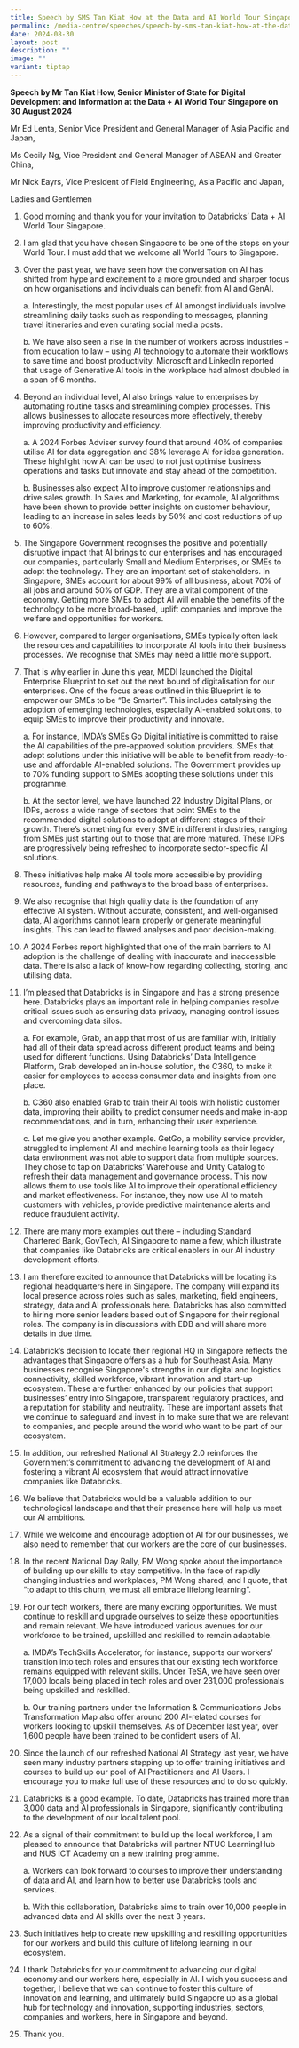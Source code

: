 ```yaml
---
title: Speech by SMS Tan Kiat How at the Data and AI World Tour Singapore
permalink: /media-centre/speeches/speech-by-sms-tan-kiat-how-at-the-data-and-ai-world-tour-singapore/
date: 2024-08-30
layout: post
description: ""
image: ""
variant: tiptap
---
```

<p><strong>Speech by Mr Tan Kiat How, Senior Minister of State for Digital Development and Information at the Data + AI World Tour Singapore on 30 August 2024</strong>
</p>
<p>Mr Ed Lenta, Senior Vice President and General Manager of Asia Pacific
and Japan,</p>
<p>Ms Cecily Ng, Vice President and General Manager of ASEAN and Greater
China,</p>
<p>Mr Nick Eayrs, Vice President of Field Engineering, Asia Pacific and Japan,</p>
<p>Ladies and Gentlemen</p>
<ol data-tight="true" class="tight">
<li>
<p>Good morning and thank you for your invitation to Databricks’ Data + AI
World Tour Singapore.</p>
</li>
<li>
<p>I am glad that you have chosen Singapore to be one of the stops on your
World Tour. I must add that we welcome all World Tours to Singapore.</p>
</li>
<li>
<p>Over the past year, we have seen how the conversation on AI has shifted
from hype and excitement to a more grounded and sharper focus on how organisations
and individuals can benefit from AI and GenAI.</p>
<p>a. Interestingly, the most popular uses of AI amongst individuals involve
streamlining daily tasks such as responding to messages, planning travel
itineraries and even curating social media posts.</p>
<p>b. We have also seen a rise in the number of workers across industries
– from education to law – using AI technology to automate their workflows
to save time and boost productivity. Microsoft and LinkedIn reported that
usage of Generative AI tools in the workplace had almost doubled in a span
of 6 months.</p>
</li>
<li>
<p>Beyond an individual level, AI also brings value to enterprises by automating
routine tasks and streamlining complex processes. This allows businesses
to allocate resources more effectively, thereby improving productivity
and efficiency.</p>
<p>a. A 2024 Forbes Adviser survey found that around 40% of companies utilise
AI for data aggregation and 38% leverage AI for idea generation. These
highlight how AI can be used to not just optimise business operations and
tasks but innovate and stay ahead of the competition.</p>
<p>b. Businesses also expect AI to improve customer relationships and drive
sales growth. In Sales and Marketing, for example, AI algorithms have been
shown to provide better insights on customer behaviour, leading to an increase
in sales leads by 50% and cost reductions of up to 60%.</p>
</li>
<li>
<p>The Singapore Government recognises the positive and potentially disruptive
impact that AI brings to our enterprises and has encouraged our companies,
particularly Small and Medium Enterprises, or SMEs to adopt the technology.
They are an important set of stakeholders. In Singapore, SMEs account for
about 99% of all business, about 70% of all jobs and around 50% of GDP.
They are a vital component of the economy. Getting more SMEs to adopt AI
will enable the benefits of the technology to be more broad-based, uplift
companies and improve the welfare and opportunities for workers.</p>
</li>
<li>
<p>However, compared to larger organisations, SMEs typically often lack the
resources and capabilities to incorporate AI tools into their business
processes. We recognise that SMEs may need a little more support.</p>
</li>
<li>
<p>That is why earlier in June this year, MDDI launched the Digital Enterprise
Blueprint to set out the next bound of digitalisation for our enterprises.
One of the focus areas outlined in this Blueprint is to empower our SMEs
to be “Be Smarter”. This includes catalysing the adoption of emerging technologies,
especially AI-enabled solutions, to equip SMEs to improve their productivity
and innovate.</p>
<p>a. For instance, IMDA’s SMEs Go Digital initiative is committed to raise
the AI capabilities of the pre-approved solution providers. SMEs that adopt
solutions under this initiative will be able to benefit from ready-to-use
and affordable AI-enabled solutions. The Government provides up to 70%
funding support to SMEs adopting these solutions under this programme.</p>
<p>b. At the sector level, we have launched 22 Industry Digital Plans, or
IDPs, across a wide range of sectors that point SMEs to the recommended
digital solutions to adopt at different stages of their growth. There’s
something for every SME in different industries, ranging from SMEs just
starting out to those that are more matured. These IDPs are progressively
being refreshed to incorporate sector-specific AI solutions.</p>
</li>
<li>
<p>These initiatives help make AI tools more accessible by providing resources,
funding and pathways to the broad base of enterprises.</p>
</li>
<li>
<p>We also recognise that high quality data is the foundation of any effective
AI system. Without accurate, consistent, and well-organised data, AI algorithms
cannot learn properly or generate meaningful insights. This can lead to
flawed analyses and poor decision-making.</p>
</li>
<li>
<p>A 2024 Forbes report highlighted that one of the main barriers to AI adoption
is the challenge of dealing with inaccurate and inaccessible data. There
is also a lack of know-how regarding collecting, storing, and utilising
data.</p>
</li>
<li>
<p>I’m pleased that Databricks is in Singapore and has a strong presence
here. Databricks plays an important role in helping companies resolve critical
issues such as ensuring data privacy, managing control issues and overcoming
data silos.</p>
<p>a. For example, Grab, an app that most of us are familiar with, initially
had all of their data spread across different product teams and being used
for different functions. Using Databricks’ Data Intelligence Platform,
Grab developed an in-house solution, the C360, to make it easier for employees
to access consumer data and insights from one place.</p>
<p>b. C360 also enabled Grab to train their AI tools with holistic customer
data, improving their ability to predict consumer needs and make in-app
recommendations, and in turn, enhancing their user experience.</p>
<p>c. Let me give you another example. GetGo, a mobility service provider,
struggled to implement AI and machine learning tools as their legacy data
environment was not able to support data from multiple sources. They chose
to tap on Databricks’ Warehouse and Unity Catalog to refresh their data
management and governance process. This now allows them to use tools like
AI to improve their operational efficiency and market effectiveness. For
instance, they now use AI to match customers with vehicles, provide predictive
maintenance alerts and reduce fraudulent activity.</p>
</li>
<li>
<p>There are many more examples out there – including Standard Chartered
Bank, GovTech, AI Singapore to name a few, which illustrate that companies
like Databricks are critical enablers in our AI industry development efforts.</p>
</li>
<li>
<p>I am therefore excited to announce that Databricks will be locating its
regional headquarters here in Singapore. The company will expand its local
presence across roles such as sales, marketing, field engineers, strategy,
data and AI professionals here. Databricks has also committed to hiring
more senior leaders based out of Singapore for their regional roles. The
company is in discussions with EDB and will share more details in due time.</p>
</li>
<li>
<p>Databrick’s decision to locate their regional HQ in Singapore reflects
the advantages that Singapore offers as a hub for Southeast Asia. Many
businesses recognise Singapore's strengths in our digital and logistics
connectivity, skilled workforce, vibrant innovation and start-up ecosystem.
These are further enhanced by our policies that support businesses’ entry
into Singapore, transparent regulatory practices, and a reputation for
stability and neutrality. These are important assets that we continue to
safeguard and invest in to make sure that we are relevant to companies,
and people around the world who want to be part of our ecosystem.</p>
</li>
<li>
<p>In addition, our refreshed National AI Strategy 2.0 reinforces the Government’s
commitment to advancing the development of AI and fostering a vibrant AI
ecosystem that would attract innovative companies like Databricks.</p>
</li>
<li>
<p>We believe that Databricks would be a valuable addition to our technological
landscape and that their presence here will help us meet our AI ambitions.</p>
</li>
<li>
<p>While we welcome and encourage adoption of AI for our businesses, we also
need to remember that our workers are the core of our businesses.</p>
</li>
<li>
<p>In the recent National Day Rally, PM Wong spoke about the importance of
building up our skills to stay competitive. In the face of rapidly changing
industries and workplaces, PM Wong shared, and I quote, that “to adapt
to this churn, we must all embrace lifelong learning”.</p>
</li>
<li>
<p>For our tech workers, there are many exciting opportunities. We must continue
to reskill and upgrade ourselves to seize these opportunities and remain
relevant. We have introduced various avenues for our workforce to be trained,
upskilled and reskilled to remain adaptable.</p>
<p>a. IMDA’s TechSkills Accelerator, for instance, supports our workers’
transition into tech roles and ensures that our existing tech workforce
remains equipped with relevant skills. Under TeSA, we have seen over 17,000
locals being placed in tech roles and over 231,000 professionals being
upskilled and reskilled.</p>
<p>b. Our training partners under the Information &amp; Communications Jobs
Transformation Map also offer around 200 AI-related courses for workers
looking to upskill themselves. As of December last year, over 1,600 people
have been trained to be confident users of AI.</p>
</li>
<li>
<p>Since the launch of our refreshed National AI Strategy last year, we have
seen many industry partners stepping up to offer training initiatives and
courses to build up our pool of AI Practitioners and AI Users. I encourage
you to make full use of these resources and to do so quickly.</p>
</li>
<li>
<p>Databricks is a good example. To date, Databricks has trained more than
3,000 data and AI professionals in Singapore, significantly contributing
to the development of our local talent pool.</p>
</li>
<li>
<p>As a signal of their commitment to build up the local workforce, I am
pleased to announce that Databricks will partner NTUC LearningHub and NUS
ICT Academy on a new training programme.</p>
<p>a. Workers can look forward to courses to improve their understanding
of data and AI, and learn how to better use Databricks tools and services.</p>
<p>b. With this collaboration, Databricks aims to train over 10,000 people
in advanced data and AI skills over the next 3 years.</p>
</li>
<li>
<p>Such initiatives help to create new upskilling and reskilling opportunities
for our workers and build this culture of lifelong learning in our ecosystem.</p>
</li>
<li>
<p>I thank Databricks for your commitment to advancing our digital economy
and our workers here, especially in AI. I wish you success and together,
I believe that we can continue to foster this culture of innovation and
learning, and ultimately build Singapore up as a global hub for technology
and innovation, supporting industries, sectors, companies and workers,
here in Singapore and beyond.</p>
</li>
<li>
<p>Thank you.</p>
</li>
</ol>
<p></p>